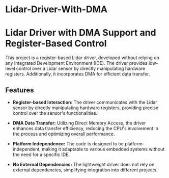 # Lidar-Driver-With-DMA

# Lidar Driver with DMA Support and Register-Based Control

This project is a register-based Lidar driver, developed without relying on any Integrated Development Environment (IDE). The driver provides low-level control over a Lidar sensor by directly manipulating hardware registers. Additionally, it incorporates DMA for efficient data transfer.

## Features

- **Register-based Interaction:** The driver communicates with the Lidar sensor by directly manipulating hardware registers, providing precise control over the sensor's functionalities.

- **DMA Data Transfer:** Utilizing Direct Memory Access, the driver enhances data transfer efficiency, reducing the CPU's involvement in the process and optimizing overall performance.

- **Platform Independence:** The code is designed to be platform-independent, making it adaptable to various embedded systems without the need for a specific IDE.

- **No External Dependencies:** The lightweight driver does not rely on external dependencies, simplifying integration into different projects.





